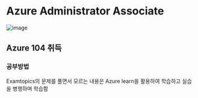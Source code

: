 # Azure Administrator Associate

![image](https://github.com/JoEunSae/Internship/assets/83803199/f038ce09-a2b3-4e0c-830c-db21bcad4e4c)


## Azure 104 취득

### 공부방법

Examtopics의 문제를 풀면서 모르는 내용은 Azure learn을 활용하여 학습하고
실습을 병행하며 학습함

